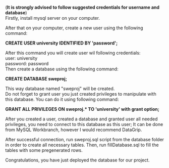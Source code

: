 
(**It is strongly advised to follow suggested credentials for username and database**) <br>
Firstly, install mysql server on your computer.

After that on your computer, 
create a new user using the following command: <br/>

**CREATE USER university IDENTIFIED BY 'password';** <br>

After this command you will create user wil following credentials: <br/>
user: university <br/>
password: password <br/>
Then create a database using the following command: <br>

**CREATE DATABASE sweproj;** <br/>

This way database named "sweproj" will be created. <br/>
Do not forget to grant user you just created privileges to manipulate with this database.
You can do it using following command: <br/>

**GRANT ALL PRIVILEGES ON sweproj.\* TO 'university' with grant option;**


After you created a user, created a database and granted user all needed privileges, you need to connect 
to this database as this user; It can be done from MySQL Workbranch, however I would recommend DataGrip.
<br>

After successful connection, run sweproj.sql script from the database folder in order to create all necessary tables.
Then, run fillDatabase.sql to fill the tables with some pregenerated rows.

Congratulations, you have just deployed the database for our project.

